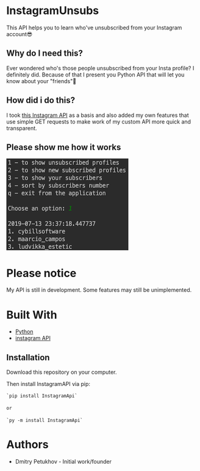 # InstagramUnsubs
This API helps you to learn who've unsubscribed from your Instagram account😎

## Why do I need this?
Ever wondered who's those people unsubscribed from your Insta profile? 
I definitely did. Because of that I present you Python API that will let you know about your "friends"💩

## How did i do this?
I took [this Instagram API](https://github.com/LevPasha/Instagram-API-python) as a basis and also added my own features that use simple GET requests to make work of my custom API more quick and transparent.

## Please show me how it works

<img src="./InstagramUnsubsPic.png" width="320" height="240">


# Please notice
My API is still in development. Some features may still be unimplemented.

# Built With
- [Python](http://www.python.org/)
- [instagram API](https://github.com/LevPasha/Instagram-API-python)

## Installation

Download this repository on your computer.

Then install InstagramAPI via pip:

    `pip install InstagramApi`

    or

    `py -m install InstagramApi`


# Authors
- Dmitry Petukhov - Initial work/founder
